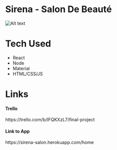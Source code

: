 <h1>Sirena - Salon De Beauté</h1>

![Alt text](https://i.imgur.com/AY6AeLa.png)

<h1>Tech Used</h1>
<ul>
  <li>React</li>
  <li>Node</li>
  <li>Material</li>
  <li>HTML/CSS/JS</li>
</ul>

<h1>Links</h1>

<h4>Trello</h4>
https://trello.com/b/lFQKXzL7/final-project

<h4>Link to App</h4>
https://sirena-salon.herokuapp.com/home
